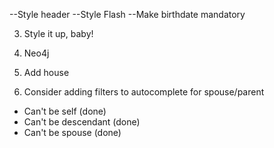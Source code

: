 --Style header
--Style Flash
--Make birthdate mandatory

3. Style it up, baby!
4. Neo4j

5. Add house
6. Consider adding filters to autocomplete for spouse/parent
- Can't be self (done)
- Can't be descendant (done)
- Can't be spouse (done)

